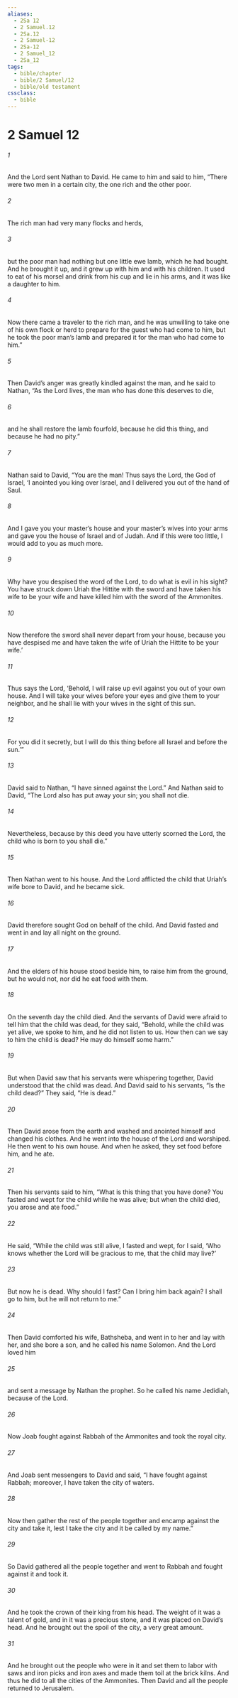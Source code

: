 ```yaml
---
aliases:
  - 2Sa 12
  - 2 Samuel.12
  - 2Sa.12
  - 2 Samuel-12
  - 2Sa-12
  - 2 Samuel_12
  - 2Sa_12
tags:
  - bible/chapter
  - bible/2 Samuel/12
  - bible/old testament
cssclass:
  - bible
---
```


# 2 Samuel 12

###### 1
And the Lord sent Nathan to David. He came to him and said to him, “There were two men in a certain city, the one rich and the other poor.
###### 2
The rich man had very many flocks and herds,
###### 3
but the poor man had nothing but one little ewe lamb, which he had bought. And he brought it up, and it grew up with him and with his children. It used to eat of his morsel and drink from his cup and lie in his arms, and it was like a daughter to him.
###### 4
Now there came a traveler to the rich man, and he was unwilling to take one of his own flock or herd to prepare for the guest who had come to him, but he took the poor man’s lamb and prepared it for the man who had come to him.”
###### 5
Then David’s anger was greatly kindled against the man, and he said to Nathan, “As the Lord lives, the man who has done this deserves to die,
###### 6
and he shall restore the lamb fourfold, because he did this thing, and because he had no pity.”
###### 7
Nathan said to David, “You are the man! Thus says the Lord, the God of Israel, ‘I anointed you king over Israel, and I delivered you out of the hand of Saul.
###### 8
And I gave you your master’s house and your master’s wives into your arms and gave you the house of Israel and of Judah. And if this were too little, I would add to you as much more.
###### 9
Why have you despised the word of the Lord, to do what is evil in his sight? You have struck down Uriah the Hittite with the sword and have taken his wife to be your wife and have killed him with the sword of the Ammonites.
###### 10
Now therefore the sword shall never depart from your house, because you have despised me and have taken the wife of Uriah the Hittite to be your wife.’
###### 11
Thus says the Lord, ‘Behold, I will raise up evil against you out of your own house. And I will take your wives before your eyes and give them to your neighbor, and he shall lie with your wives in the sight of this sun.
###### 12
For you did it secretly, but I will do this thing before all Israel and before the sun.’”
###### 13
David said to Nathan, “I have sinned against the Lord.” And Nathan said to David, “The Lord also has put away your sin; you shall not die.
###### 14
Nevertheless, because by this deed you have utterly scorned the Lord, the child who is born to you shall die.”
###### 15
Then Nathan went to his house. And the Lord afflicted the child that Uriah’s wife bore to David, and he became sick.
###### 16
David therefore sought God on behalf of the child. And David fasted and went in and lay all night on the ground.
###### 17
And the elders of his house stood beside him, to raise him from the ground, but he would not, nor did he eat food with them.
###### 18
On the seventh day the child died. And the servants of David were afraid to tell him that the child was dead, for they said, “Behold, while the child was yet alive, we spoke to him, and he did not listen to us. How then can we say to him the child is dead? He may do himself some harm.”
###### 19
But when David saw that his servants were whispering together, David understood that the child was dead. And David said to his servants, “Is the child dead?” They said, “He is dead.”
###### 20
Then David arose from the earth and washed and anointed himself and changed his clothes. And he went into the house of the Lord and worshiped. He then went to his own house. And when he asked, they set food before him, and he ate.
###### 21
Then his servants said to him, “What is this thing that you have done? You fasted and wept for the child while he was alive; but when the child died, you arose and ate food.”
###### 22
He said, “While the child was still alive, I fasted and wept, for I said, ‘Who knows whether the Lord will be gracious to me, that the child may live?’
###### 23
But now he is dead. Why should I fast? Can I bring him back again? I shall go to him, but he will not return to me.”
###### 24
Then David comforted his wife, Bathsheba, and went in to her and lay with her, and she bore a son, and he called his name Solomon. And the Lord loved him
###### 25
and sent a message by Nathan the prophet. So he called his name Jedidiah, because of the Lord.
###### 26
Now Joab fought against Rabbah of the Ammonites and took the royal city.
###### 27
And Joab sent messengers to David and said, “I have fought against Rabbah; moreover, I have taken the city of waters.
###### 28
Now then gather the rest of the people together and encamp against the city and take it, lest I take the city and it be called by my name.”
###### 29
So David gathered all the people together and went to Rabbah and fought against it and took it.
###### 30
And he took the crown of their king from his head. The weight of it was a talent of gold, and in it was a precious stone, and it was placed on David’s head. And he brought out the spoil of the city, a very great amount.
###### 31
And he brought out the people who were in it and set them to labor with saws and iron picks and iron axes and made them toil at the brick kilns. And thus he did to all the cities of the Ammonites. Then David and all the people returned to Jerusalem.


